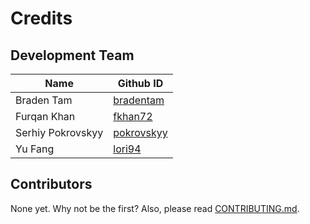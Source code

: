 # Credits

## Development Team

Name     | Github ID
------- | -------
Braden Tam   | [bradentam](https://github.com/bradentam)  
Furqan Khan  | [fkhan72](https://github.com/fkhan72)
Serhiy Pokrovskyy | [pokrovskyy](https://github.com/pokrovskyy)
Yu Fang | [lori94](https://github.com/lori94)  

## Contributors

None yet. Why not be the first? Also, please read [CONTRIBUTING.md](CONTRIBUTING.md).
